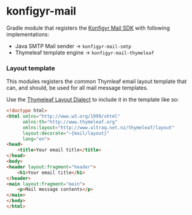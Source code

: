 # konfigyr-mail

Gradle module that registers the [Konfigyr Mail SDK](github.com/konfigyr/konfigyr-mail) with following implementations:
 - Java SMTP Mail sender -> `konfigyr-mail-smtp`
 - Thymeleaf template engine -> `konfigyr-mail-thymeleaf`

### Layout template

This modules registers the common Thymleaf email layout template that can, and should, be used for
all mail message templates.

Use the [Thymeleaf Layout Dialect](https://github.com/ultraq/thymeleaf-layout-dialect) to include it
in the template like so:

```html
<!doctype html>
<html xmlns="http://www.w3.org/1999/xhtml"
      xmlns:th="http://www.thymeleaf.org"
      xmlns:layout="http://www.ultraq.net.nz/thymeleaf/layout"
      layout:decorate="~{mail/layout}"
      lang="en">
<head>
    <title>Your email title</title>
</head>
<body>
<header layout:fragment="header">
    <h1>Your email title</h1>
</header>
<main layout:fragment="main">
    <p>Mail message contents</p>
</main>
</body>
</html>
```
